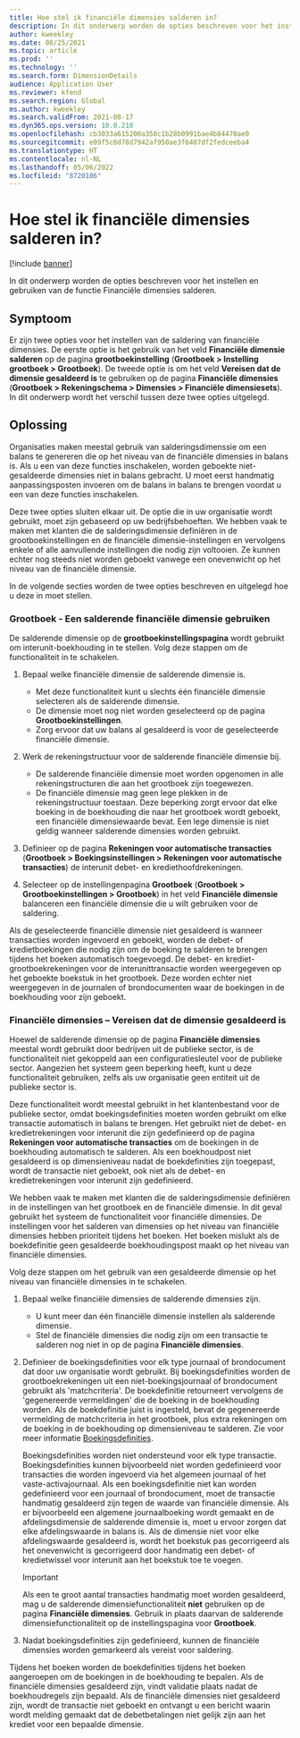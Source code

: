 ```yaml
---
title: Hoe stel ik financiële dimensies salderen in?
description: In dit onderwerp worden de opties beschreven voor het instellen en gebruiken van de functie Financiële dimensies salderen.
author: kweekley
ms.date: 08/25/2021
ms.topic: article
ms.prod: ''
ms.technology: ''
ms.search.form: DimensionDetails
audience: Application User
ms.reviewer: kfend
ms.search.region: Global
ms.author: kweekley
ms.search.validFrom: 2021-08-17
ms.dyn365.ops.version: 10.0.210
ms.openlocfilehash: cb3033a615200a358c1b28b0991bae4b84470ae0
ms.sourcegitcommit: e09f5c6d78d7942af950ae3f6407df2fedceeba4
ms.translationtype: HT
ms.contentlocale: nl-NL
ms.lasthandoff: 05/06/2022
ms.locfileid: "8720106"
---
```

# <a name="how-do-i-set-up-balancing-financial-dimensions"></a>Hoe stel ik financiële dimensies salderen in?

[!include [banner](../includes/banner.md)]

In dit onderwerp worden de opties beschreven voor het instellen en gebruiken van de functie Financiële dimensies salderen.

## <a name="symptom"></a>Symptoom

Er zijn twee opties voor het instellen van de saldering van financiële dimensies. De eerste optie is het gebruik van het veld **Financiële dimensie salderen**  op de pagina **grootboekinstelling**  (**Grootboek \> Instelling grootboek \> Grootboek**). De tweede optie is om het veld **Vereisen dat de dimensie gesaldeerd is** te gebruiken op de pagina **Financiële dimensies** (**Grootboek > Rekeningschema \> Dimensies \> Financiële dimensiesets**). In dit onderwerp wordt het verschil tussen deze twee opties uitgelegd.

## <a name="resolution"></a>Oplossing

Organisaties maken meestal gebruik van salderingsdimenssie om een balans te genereren die op het niveau van de financiële dimensies in balans is. Als u een van deze functies inschakelen, worden geboekte niet-gesaldeerde dimensies niet in balans gebracht. U moet eerst handmatig aanpassingsposten invoeren om de balans in balans te brengen voordat u een van deze functies inschakelen.

Deze twee opties sluiten elkaar uit. De optie die in uw organisatie wordt gebruikt, moet zijn gebaseerd op uw bedrijfsbehoeften. We hebben vaak te maken met klanten die de salderingsdimensie definiëren in de grootboekinstellingen en de financiële dimensie-instellingen en vervolgens enkele of alle aanvullende instellingen die nodig zijn voltooien. Ze kunnen echter nog steeds niet worden geboekt vanwege een onevenwicht op het niveau van de financiële dimensie.

In de volgende secties worden de twee opties beschreven en uitgelegd hoe u deze in moet stellen.

### <a name="ledger--balancing-financial-dimension"></a>Grootboek - Een salderende financiële dimensie gebruiken

De salderende dimensie op de **grootboekinstellingspagina** wordt gebruikt om interunit-boekhouding in te stellen. Volg deze stappen om de functionaliteit in te schakelen.

1. Bepaal welke financiële dimensie de salderende dimensie is.

    - Met deze functionaliteit kunt u slechts één financiële dimensie selecteren als de salderende dimensie.
    - De dimensie moet nog niet worden geselecteerd op de pagina **Grootboekinstellingen**.
    - Zorg ervoor dat uw balans al gesaldeerd is voor de geselecteerde financiële dimensie.

2. Werk de rekeningstructuur voor de salderende financiële dimensie bij.

    - De salderende financiële dimensie moet worden opgenomen in alle rekeningstructuren die aan het grootboek zijn toegewezen.
    - De financiële dimensie mag geen lege plekken in de rekeningstructuur toestaan. Deze beperking zorgt ervoor dat elke boeking in de boekhouding die naar het grootboek wordt geboekt, een financiële dimensiewaarde bevat. Een lege dimensie is niet geldig wanneer salderende dimensies worden gebruikt.

3. Definieer op de pagina **Rekeningen voor automatische transacties** (**Grootboek \> Boekingsinstellingen \> Rekeningen voor automatische transacties**) de interunit debet- en krediethoofdrekeningen.
4. Selecteer op de instellingenpagina **Grootboek** (**Grootboek \> Grootboekinstellingen \> Grootboek**) in het veld **Financiële dimensie** balanceren een financiële dimensie die u wilt gebruiken voor de saldering.

Als de geselecteerde financiële dimensie niet gesaldeerd is wanneer transacties worden ingevoerd en geboekt, worden de debet- of kredietboekingen die nodig zijn om de boeking te salderen te brengen tijdens het boeken automatisch toegevoegd. De debet- en krediet-grootboekrekeningen voor de interunittransactie worden weergegeven op het geboekte boekstuk in het grootboek. Deze worden echter niet weergegeven in de journalen of brondocumenten waar de boekingen in de boekhouding voor zijn geboekt.

### <a name="financial-dimensions--require-the-dimension-to-be-balanced"></a>Financiële dimensies – Vereisen dat de dimensie gesaldeerd is

Hoewel de salderende dimensie op de pagina **Financiële dimensies** meestal wordt gebruikt door bedrijven uit de publieke sector, is de functionaliteit niet gekoppeld aan een configuratiesleutel voor de publieke sector. Aangezien het systeem geen beperking heeft, kunt u deze functionaliteit gebruiken, zelfs als uw organisatie geen entiteit uit de publieke sector is.

Deze functionaliteit wordt meestal gebruikt in het klantenbestand voor de publieke sector, omdat boekingsdefinities moeten worden gebruikt om elke transactie automatisch in balans te brengen. Het gebruikt niet de debet- en kredietrekeningen voor interunit die zijn gedefinieerd op de pagina  **Rekeningen voor automatische transacties** om de boekingen in de boekhouding automatisch te salderen. Als een boekhoudpost niet gesaldeerd is op dimensieniveau nadat de boekdefinities zijn toegepast, wordt de transactie niet geboekt, ook niet als de debet- en kredietrekeningen voor interunit zijn gedefinieerd.

We hebben vaak te maken met klanten die de salderingsdimensie definiëren in de instellingen van het grootboek en de financiële dimensie. In dit geval gebruikt het systeem de functionaliteit voor financiële dimensies. De instellingen voor het salderen van dimensies op het niveau van financiële dimensies hebben prioriteit tijdens het boeken. Het boeken mislukt als de boekdefinitie geen gesaldeerde boekhoudingspost maakt op het niveau van financiële dimensies.

Volg deze stappen om het gebruik van een gesaldeerde dimensie op het niveau van financiële dimensies in te schakelen.

1. Bepaal welke financiële dimensies de salderende dimensies zijn.

    - U kunt meer dan één financiële dimensie instellen als salderende dimensie.
    - Stel de financiële dimensies die nodig zijn om een transactie te salderen nog niet in op de pagina **Financiële dimensies**.

2. Definieer de boekingsdefinities voor elk type journaal of brondocument dat door uw organisatie wordt gebruikt. Bij boekingsdefinities worden de grootboekrekeningen uit een niet-boekingsjournaal of brondocument gebruikt als 'matchcriteria'. De boekdefinitie retourneert vervolgens de 'gegenereerde vermeldingen' die de boeking in de boekhouding worden. Als de boekdefinitie juist is ingesteld, bevat de gegenereerde vermelding de matchcriteria in het grootboek, plus extra rekeningen om de boeking in de boekhouding op dimensieniveau te salderen. Zie voor meer informatie [Boekingsdefinities](posting-definitions.md). 
   
   Boekingsdefinities worden niet ondersteund voor elk type transactie. Boekingsdefinities kunnen bijvoorbeeld niet worden gedefinieerd voor transacties die worden ingevoerd via het algemeen journaal of het vaste-activajournaal. Als een boekingsdefinitie niet kan worden gedefinieerd voor een journaal of brondocument, moet de transactie handmatig gesaldeerd zijn tegen de waarde van financiële dimensie. Als er bijvoorbeeld een algemene journaalboeking wordt gemaakt en de afdelingsdimensie de salderende dimensie is, moet u ervoor zorgen dat elke afdelingswaarde in balans is.  Als de dimensie niet voor elke afdelingswaarde gesaldeerd is, wordt het boekstuk pas gecorrigeerd als het onevenwicht is gecorrigeerd door handmatig een debet- of kredietwissel voor interunit aan het boekstuk toe te voegen. 

    > [!IMPORTANT]
    > Als een te groot aantal transacties handmatig moet worden gesaldeerd, mag u de salderende dimensiefunctionaliteit **niet** gebruiken op de pagina **Financiële dimensies**. Gebruik in plaats daarvan de salderende dimensiefunctionaliteit op de instellingspagina voor **Grootboek**.

3. Nadat boekingsdefinities zijn gedefinieerd, kunnen de financiële dimensies worden gemarkeerd als vereist voor saldering.

Tijdens het boeken worden de boekdefinities tijdens het boeken aangeroepen om de boekingen in de boekhouding te bepalen. Als de financiële dimensies gesaldeerd zijn, vindt validatie plaats nadat de boekhoudregels zijn bepaald. Als de financiële dimensies niet gesaldeerd zijn, wordt de transactie niet geboekt en ontvangt u een bericht waarin wordt melding gemaakt dat de debetbetalingen niet gelijk zijn aan het krediet voor een bepaalde dimensie.
